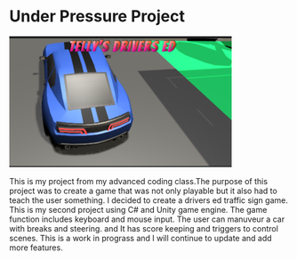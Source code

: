 # Under Pressure Project

<img src = "/TitleScreenShot.png" width = "400">

This is my project from my advanced coding class.The purpose of this project was to create a game that was not only playable but it also had to teach the user something. I decided to create a drivers ed traffic sign game. This is my second project using C# and Unity game engine. The game function includes keyboard and mouse input. The user can manuveur a car with breaks and steering. and It has score keeping and triggers to control scenes.  This is a work in prograss and I will continue to update and add more features. 
